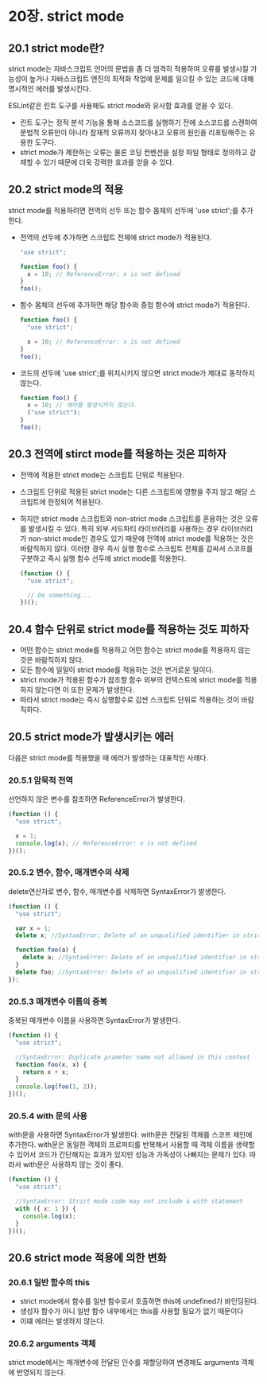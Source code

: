 # 20장. strict mode

## 20.1 strict mode란?

strict mode는 자바스크립트 언어의 문법을 좀 더 엄격히 적용하여 오류를 발생시킬 가능성이 높거나 자바스크립트 엔진의 최적화 작업에 문제를 일으킬 수 있는 코드에 대해 명시적인 에러를 발생시킨다.

ESLint같은 린트 도구를 사용해도 strict mode와 유사함 효과를 얻을 수 있다.

- 린트 도구는 정적 분석 기능을 통해 소스코드를 실행하기 전에 소스코드를 스캔하여 문법적 오류만이 아니라 잠재적 오류까지 찾아내고 오류의 원인을 리포팅해주는 유용한 도구다.
- strict mode가 제한하는 오류는 물론 코딩 컨벤션을 설정 파일 형태로 정의하고 강제할 수 있기 때문에 더욱 강력한 효과를 얻을 수 있다.

## 20.2 strict mode의 적용

strict mode를 적용하려면 전역의 선두 또는 함수 몸체의 선두에 'use strict';를 추가한다.

- 전역의 선두에 추가하면 스크립트 전체에 strict mode가 적용된다.

  ```js
  "use strict";

  function foo() {
    x = 10; // ReferenceError: x is not defined
  }
  foo();
  ```

- 함수 몸체의 선두에 추가하면 해당 함수와 중첩 함수에 strict mode가 적용된다.

  ```js
  function foo() {
    "use strict";

    x = 10; // ReferenceError: x is not defined
  }
  foo();
  ```

- 코드의 선두에 'use strict';를 위치시키지 않으면 strict mode가 제대로 동작하지 않는다.

  ```js
  function foo() {
    x = 10; // 에러를 발생시키지 않는다.
    ("use strict");
  }
  foo();
  ```

## 20.3 전역에 stirct mode를 적용하는 것은 피하자

- 전역에 적용한 strict mode는 스크립트 단위로 적용된다.
- 스크립트 단위로 적용된 strict mode는 다른 스크립트에 영향을 주지 않고 해당 스크립트에 한정되어 적용된다.
- 하지만 strict mode 스크립트와 non-strict mode 스크립트를 혼용하는 것은 오류를 발생시킬 수 있다. 특히 외부 서드파티 라이브러리를 사용하는 경우 라이브러리가 non-strict mode인 경우도 있기 때문에 전역에 strict mode를 적용하는 것은 바람직하지 않다. 이러한 경우 즉시 실행 함수로 스크립트 전체를 감싸서 스코프를 구분하고 즉시 실행 함수 선두에 strict mode를 적용한다.

  ```js
  (function () {
    "use strict";

    // Do something...
  })();
  ```

## 20.4 함수 단위로 strict mode를 적용하는 것도 피하자

- 어떤 함수는 strict mode를 적용하고 어떤 함수는 strict mode를 적용하지 않는 것은 바람직하지 않다.
- 모든 함수에 일일이 strict mode를 적용하는 것은 번거로운 일이다.
- strict mode가 적용된 함수가 참조할 함수 외부의 컨텍스트에 strict mode를 적용하지 않는다면 이 또한 문제가 발생한다.
- 따라서 strict mode는 즉시 실행함수로 감싼 스크립트 단위로 적용하는 것이 바람직하다.

## 20.5 strict mode가 발생시키는 에러

다음은 strict mode를 적용했을 때 에러가 발생하는 대표적인 사례다.

### 20.5.1 암묵적 전역

선언하지 않은 변수를 참조하면 ReferenceError가 발생한다.

```js
(function () {
  "use strict";

  x = 1;
  console.log(x); // ReferenceError: x is not defined
})();
```

### 20.5.2 변수, 함수, 매개변수의 삭제

delete연산자로 변수, 함수, 매개변수를 삭제하면 SyntaxError가 발생한다.

```js
(function () {
  "use strict";

  var x = 1;
  delete x; //SyntaxError: Delete of an unqualified identifier in strict mode.

  function foo(a) {
    delete a; //SyntaxError: Delete of an unqualified identifier in strict mode.
  }
  delete foo; //SyntaxError: Delete of an unqualified identifier in strict mode.
});
```

### 20.5.3 매개변수 이름의 중복

중복된 매개변수 이름을 사용하면 SyntaxError가 발생한다.

```js
(function () {
  "use strict";

  //SyntaxError: Duplicate prameter name not allowed in this context
  function foo(x, x) {
    return x + x;
  }
  console.log(foo(1, 2));
})();
```

### 20.5.4 with 문의 사용

with문을 사용하면 SyntaxError가 발생한다. with문은 전달된 객체를 스코프 체인에 추가한다. with문은 동일한 객체의 프로퍼티를 반복해서 사용할 때 객체 이름을 생략할 수 있어서 코드가 간단해지는 효과가 있지만 성능과 가독성이 나빠지는 문제가 있다. 따라서 with문은 사용하지 않는 것이 좋다.

```js
(function () {
  "use strict";

  //SyntaxError: Strict mode code may not include a with statement
  with ({ x: 1 }) {
    console.log(x);
  }
})();
```

## 20.6 strict mode 적용에 의한 변화

### 20.6.1 일반 함수의 this

- strict mode에서 함수를 일반 함수로서 호출하면 this에 undefined가 바인딩된다.
- 생성자 함수가 아니 일반 함수 내부에서는 this를 사용할 필요가 없기 때문이다
- 이떄 에러는 발생하지 않는다.

### 20.6.2 arguments 객체

strict mode에서는 매개변수에 전달된 인수를 재할당하여 변경해도 arguments 객체에 반영되지 않는다.
